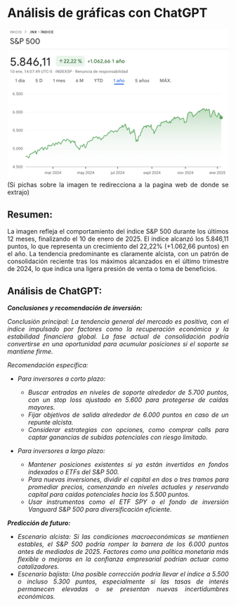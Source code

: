 <div align="justify">

  
# Análisis de gráficas con ChatGPT

[![alt text 1](https://github.com/franmandres/GPT-for-trading-analysis/blob/main/imagenes/grafica/graficaSP500.png "Overview")](https://www.google.com/finance/quote/.INX:INDEXSPsa=X&ved=2ahUKEwjAqfr27OuKAxWJQ_EDHWbLGR0Q3ecFegQINRAf&window=1Y)
(Si pichas sobre la imagen te redirecciona a la pagina web de donde se extrajo)


## Resumen:
La imagen refleja el comportamiento del índice S&P 500 durante los últimos 12 meses, finalizando el 10 de enero de 2025. El índice alcanzó los 5.846,11 puntos, lo que representa un crecimiento del 22,22% (+1.062,66 puntos) en el año. La tendencia predominante es claramente alcista, con un patrón de consolidación reciente tras los máximos alcanzados en el último trimestre de 2024, lo que indica una ligera presión de venta o toma de beneficios.

## Análisis de ChatGPT:

***Conclusiones y recomendación de inversión:***

*Conclusión principal: La tendencia general del mercado es positiva, con el índice impulsado por factores como la recuperación económica y la estabilidad financiera global. La fase actual de consolidación podría convertirse en una oportunidad para acumular posiciones si el soporte se mantiene firme.*

*Recomendación específica:*

-	*Para inversores a corto plazo:*
    - *Buscar entradas en niveles de soporte alrededor de 5.700 puntos, con un stop loss ajustado en 5.600 para protegerse de caídas mayores.*
    - *Fijar objetivos de salida alrededor de 6.000 puntos en caso de un repunte alcista.*
    - *Considerar estrategias con opciones, como comprar calls para captar ganancias de subidas potenciales con riesgo limitado.*

- *Para inversores a largo plazo:*
    - *Mantener posiciones existentes si ya están invertidos en fondos indexados o ETFs del S&P 500.*
    - *Para nuevas inversiones, dividir el capital en dos o tres tramos para promediar precios, comenzando en niveles actuales y reservando capital para caídas potenciales hacia los 5.500 puntos.*
    - *Usar instrumentos como el ETF SPY o el fondo de inversión Vanguard S&P 500 para diversificación eficiente.*

***Predicción de futuro:***

-	*Escenario alcista: Si las condiciones macroeconómicas se mantienen estables, el S&P 500 podría romper la barrera de los 6.000 puntos antes de mediados de 2025. Factores como una política monetaria más flexible o mejoras en la confianza empresarial podrían actuar como catalizadores.*
-	*Escenario bajista: Una posible corrección podría llevar el índice a 5.500 o incluso 5.300 puntos, especialmente si las tasas de interés permanecen elevadas o se presentan nuevas incertidumbres económicas.*


